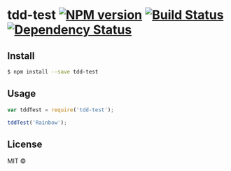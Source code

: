 # tdd-test [![NPM version][npm-image]][npm-url] [![Build Status][travis-image]][travis-url] [![Dependency Status][daviddm-image]][daviddm-url]
> 


## Install

```sh
$ npm install --save tdd-test
```


## Usage

```js
var tddTest = require('tdd-test');

tddTest('Rainbow');
```

## License

MIT © []()


[npm-image]: https://badge.fury.io/js/tdd-test.svg
[npm-url]: https://npmjs.org/package/tdd-test
[travis-image]: https://travis-ci.org//tdd-test.svg?branch=master
[travis-url]: https://travis-ci.org//tdd-test
[daviddm-image]: https://david-dm.org//tdd-test.svg?theme=shields.io
[daviddm-url]: https://david-dm.org//tdd-test
